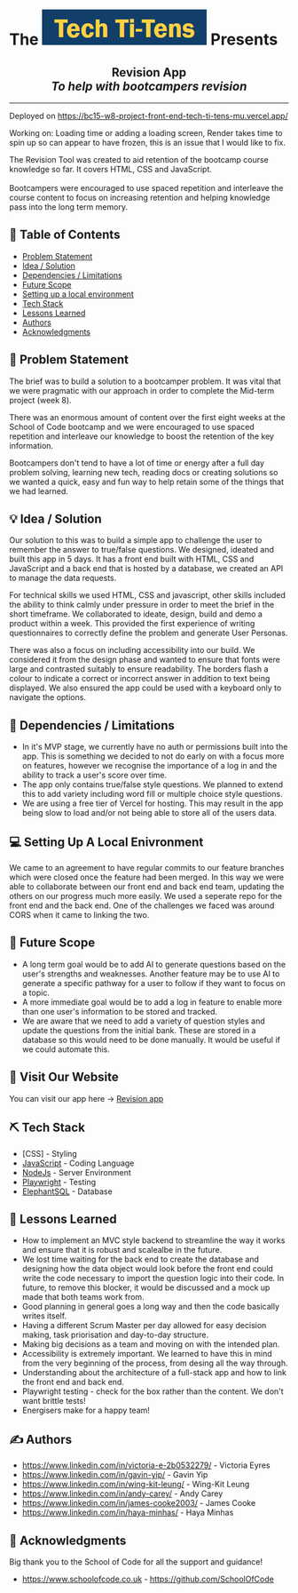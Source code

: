 # The <img src="image.png" alt="tech-titen logo"> Presents

<h2 align="center"> Revision App <br> <i>To help with bootcampers revision</i></h2>
<p align="center"> 

---
Deployed on https://bc15-w8-project-front-end-tech-ti-tens-mu.vercel.app/

Working on: Loading time or adding a loading screen, Render takes time to spin up so can appear to have frozen, this is an issue that I would like to fix.

The Revision Tool was created to aid retention of the bootcamp course knowledge so far. It covers HTML, CSS and JavaScript.
    <br> 
    <br>
Bootcampers were encouraged to use spaced repetition and interleave the course content to focus on increasing retention and helping knowledge pass into the long term memory. 
    
</p>

## 📝 Table of Contents

- [Problem Statement](#problem_statement)
- [Idea / Solution](#idea)
- [Dependencies / Limitations](#limitations)
- [Future Scope](#future_scope)
- [Setting up a local environment](#getting_started)
- [Tech Stack](#tech_stack)
- [Lessons Learned](#lessons_learned)
- [Authors](#authors)
- [Acknowledgments](#acknowledgments)

## 🧐 Problem Statement <a name="problem_statement"></a>

The brief was to build a solution to a bootcamper problem. It was vital that we were pragmatic with our approach in order to complete the Mid-term project (week 8). 

There was an enormous amount of content over the first eight weeks at the School of Code bootcamp and we were encouraged to use spaced repetition and interleave our knowledge to boost the retention of the key information. 

Bootcampers don't tend to have a lot of time or energy after a full day problem solving, learning new tech, reading docs or creating solutions so we wanted a quick, easy and fun way to help retain some of the things that we had learned. 

## 💡 Idea / Solution <a name = "idea"></a>

Our solution to this was to build a simple app to challenge the user to remember the answer to true/false questions. We designed, ideated and built this app in 5 days. It has a front end built with HTML, CSS and JavaScript and a back end that is hosted by a database, we created an API to manage the data requests. 

For technical skills we used HTML, CSS and javascript, other skills included the ability to think calmly under pressure in order to meet the brief in the short timeframe. We collaborated to ideate, design, build and demo a product within a week. This provided the first experience of writing questionnaires to correctly define the problem and generate User Personas.

There was also a focus on including accessibility into our build. We considered it from the design phase and wanted to ensure that fonts were large and contrasted suitably to ensure readability. The borders flash a colour to indicate a correct or incorrect answer in addition to text being displayed. We also ensured the app could be used with a keyboard only to navigate the options.

## 🛑 Dependencies / Limitations <a name = "limitations"></a>

- In it's MVP stage, we currently have no auth or permissions built into the app. This is something we decided to not do early on with a focus more on features, however we recognise the importance of a log in and the ability to track a user's score over time.
- The app only contains true/false style questions. We planned to extend this to add variety including word fill or multiple choice style questions.
- We are using a free tier of Vercel for hosting. This may result in the app being slow to load and/or not being able to store all of the users data.

## 💻 Setting Up A Local Enivronment <a name = "getting_started"></a>

We came to an agreement to have regular commits to our feature branches which were closed once the feature had been merged. In this way we were able to collaborate between our front end and back end team, updating the others on our progress much more easily. We used a seperate repo for the front end and the back end. One of the challenges we faced was around CORS when it came to linking the two.

## 🚀 Future Scope <a name = "future_scope"></a>

-  A long term goal would be to add AI to generate questions based on the user's strengths and weaknesses. Another feature may be to use AI to generate a specific pathway for a user to follow if they want to focus on a topic.
- A more immediate goal would be to add a log in feature to enable more than one user's information to be stored and tracked.
- We are aware that we need to add a variety of question styles and update the questions from the initial bank. These are stored in a database so this would need to be done manually. It would be useful if we could automate this.

 
## 🏁 Visit Our Website <a name = "vist_our_website"></a>

You can visit our app here -> <a href="https://bc15-w8-project-front-end-tech-ti-tens-mu.vercel.app/">Revision app</a>

## ⛏️ Tech Stack <a name = "tech_stack"></a>

- [CSS] - Styling
- [JavaScript](https://www.javascript.com/) - Coding Language
- [NodeJs](https://nodejs.org/en/) - Server Environment
- [Playwright](https://playwright.dev/) - Testing
- [ElephantSQL](https://https://customer.elephantsql.com/) - Database

## 🏫 Lessons Learned <a name = "lessons_learned"></a>

- How to implement an MVC style backend to streamline the way it works and ensure that it is robust and scalealbe in the future.
- We lost time waiting for the back end to create the database and designing how the data object would look before the front end could write the code necessary to import the question logic into their code. In future, to remove this blocker, it would be discussed and a mock up made that both teams work from.
- Good planning in general goes a long way and then the code basically writes itself.
- Having a different Scrum Master per day allowed for easy decision making, task priorisation and day-to-day structure.
- Making big decisions as a team and moving on with the intended plan.
- Accessibility is extremely important. We learned to have this in mind from the very beginning of the process, from desing all the way through.
- Understanding about the architecture of a full-stack app and how to link the front end and back end.
- Playwright testing - check for the box rather than the content. We don't want brittle tests!
- Energisers make for a happy team! 

## ✍️ Authors <a name = "authors"></a>

- https://www.linkedin.com/in/victoria-e-2b0532279/ - Victoria Eyres
- https://www.linkedin.com/in/gavin-yip/ - Gavin Yip
- https://www.linkedin.com/in/wing-kit-leung/ - Wing-Kit Leung
- https://www.linkedin.com/in/andy-carey/ - Andy Carey
- https://www.linkedin.com/in/james-cooke2003/ - James Cooke
- https://www.linkedin.com/in/haya-minhas/ - Haya Minhas


## 🎉 Acknowledgments <a name = "acknowledgments"></a>

Big thank you to the School of Code for all the support and guidance!

- https://www.schoolofcode.co.uk - https://github.com/SchoolOfCode



